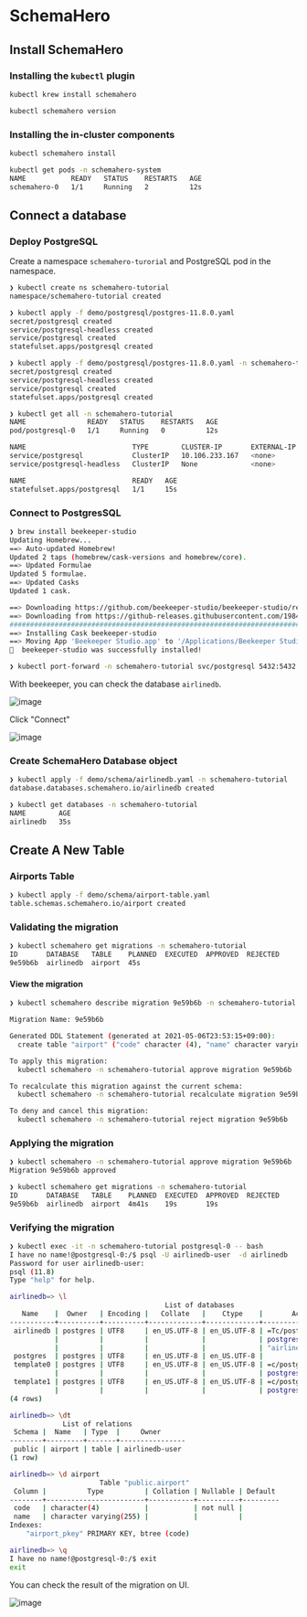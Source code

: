 # SchemaHero

## Install SchemaHero

### Installing the `kubectl` plugin

```bash
kubectl krew install schemahero

kubectl schemahero version
```

### Installing the in-cluster components

```bash
kubectl schemahero install

kubectl get pods -n schemahero-system
NAME           READY   STATUS    RESTARTS   AGE
schemahero-0   1/1     Running   2          12s
```

## Connect a database

### Deploy PostgreSQL

Create a namespace `schemahero-turorial` and PostgreSQL pod in the namespace.

```bash
❯ kubectl create ns schemahero-tutorial
namespace/schemahero-tutorial created

❯ kubectl apply -f demo/postgresql/postgres-11.8.0.yaml
secret/postgresql created
service/postgresql-headless created
service/postgresql created
statefulset.apps/postgresql created

❯ kubectl apply -f demo/postgresql/postgres-11.8.0.yaml -n schemahero-tutorial
secret/postgresql created
service/postgresql-headless created
service/postgresql created
statefulset.apps/postgresql created

❯ kubectl get all -n schemahero-tutorial
NAME               READY   STATUS    RESTARTS   AGE
pod/postgresql-0   1/1     Running   0          12s

NAME                          TYPE        CLUSTER-IP       EXTERNAL-IP   PORT(S)    AGE
service/postgresql            ClusterIP   10.106.233.167   <none>        5432/TCP   15s
service/postgresql-headless   ClusterIP   None             <none>        5432/TCP   15s

NAME                          READY   AGE
statefulset.apps/postgresql   1/1     15s
```

### Connect to PostgresSQL

```bash
❯ brew install beekeeper-studio
Updating Homebrew...
==> Auto-updated Homebrew!
Updated 2 taps (homebrew/cask-versions and homebrew/core).
==> Updated Formulae
Updated 5 formulae.
==> Updated Casks
Updated 1 cask.

==> Downloading https://github.com/beekeeper-studio/beekeeper-studio/releases/download/v1.10.2/Beekeeper-Studio-1.10.2
==> Downloading from https://github-releases.githubusercontent.com/198484780/ff682c00-8b25-11eb-9eeb-bb8fbd65a240?X-Am
######################################################################## 100.0%
==> Installing Cask beekeeper-studio
==> Moving App 'Beekeeper Studio.app' to '/Applications/Beekeeper Studio.app'
🍺  beekeeper-studio was successfully installed!

❯ kubectl port-forward -n schemahero-tutorial svc/postgresql 5432:5432
```

With beekeeper, you can check the database `airlinedb`.

![image](https://user-images.githubusercontent.com/45956169/117317659-ab8e8800-aec4-11eb-9bbf-a6d48fc83e71.png)

Click "Connect"

![image](https://user-images.githubusercontent.com/45956169/117317910-ea244280-aec4-11eb-8eb1-0bcf7413c681.png)

### Create SchemaHero Database object

```bash
❯ kubectl apply -f demo/schema/airlinedb.yaml -n schemahero-tutorial
database.databases.schemahero.io/airlinedb created

❯ kubectl get databases -n schemahero-tutorial
NAME        AGE
airlinedb   35s
```

## Create A New Table

### Airports Table

```bash
❯ kubectl apply -f demo/schema/airport-table.yaml
table.schemas.schemahero.io/airport created
```

### Validating the migration

```bash
❯ kubectl schemahero get migrations -n schemahero-tutorial
ID       DATABASE   TABLE    PLANNED  EXECUTED  APPROVED  REJECTED
9e59b6b  airlinedb  airport  45s


```

#### View the migration

```bash
❯ kubectl schemahero describe migration 9e59b6b -n schemahero-tutorial

Migration Name: 9e59b6b

Generated DDL Statement (generated at 2021-05-06T23:53:15+09:00):
  create table "airport" ("code" character (4), "name" character varying (255), primary key ("code"))

To apply this migration:
  kubectl schemahero -n schemahero-tutorial approve migration 9e59b6b

To recalculate this migration against the current schema:
  kubectl schemahero -n schemahero-tutorial recalculate migration 9e59b6b

To deny and cancel this migration:
  kubectl schemahero -n schemahero-tutorial reject migration 9e59b6b
```

### Applying the migration

```bash
❯ kubectl schemahero -n schemahero-tutorial approve migration 9e59b6b
Migration 9e59b6b approved

❯ kubectl schemahero get migrations -n schemahero-tutorial
ID       DATABASE   TABLE    PLANNED  EXECUTED  APPROVED  REJECTED
9e59b6b  airlinedb  airport  4m41s    19s       19s
```

### Verifying the migration

```bash
❯ kubectl exec -it -n schemahero-tutorial postgresql-0 -- bash
I have no name!@postgresql-0:/$ psql -U airlinedb-user  -d airlinedb
Password for user airlinedb-user:
psql (11.8)
Type "help" for help.

airlinedb=> \l
                                      List of databases
   Name    |  Owner   | Encoding |   Collate   |    Ctype    |       Access privileges
-----------+----------+----------+-------------+-------------+-------------------------------
 airlinedb | postgres | UTF8     | en_US.UTF-8 | en_US.UTF-8 | =Tc/postgres                 +
           |          |          |             |             | postgres=CTc/postgres        +
           |          |          |             |             | "airlinedb-user"=CTc/postgres
 postgres  | postgres | UTF8     | en_US.UTF-8 | en_US.UTF-8 |
 template0 | postgres | UTF8     | en_US.UTF-8 | en_US.UTF-8 | =c/postgres                  +
           |          |          |             |             | postgres=CTc/postgres
 template1 | postgres | UTF8     | en_US.UTF-8 | en_US.UTF-8 | =c/postgres                  +
           |          |          |             |             | postgres=CTc/postgres
(4 rows)

airlinedb=> \dt
             List of relations
 Schema |  Name   | Type  |     Owner
--------+---------+-------+----------------
 public | airport | table | airlinedb-user
(1 row)

airlinedb=> \d airport
                      Table "public.airport"
 Column |          Type          | Collation | Nullable | Default
--------+------------------------+-----------+----------+---------
 code   | character(4)           |           | not null |
 name   | character varying(255) |           |          |
Indexes:
    "airport_pkey" PRIMARY KEY, btree (code)

airlinedb=> \q
I have no name!@postgresql-0:/$ exit
exit

```

You can check the result of the migration on UI.

![image](https://user-images.githubusercontent.com/45956169/117320248-00cb9900-aec7-11eb-90e2-3de6ac8b28d3.png)
